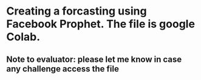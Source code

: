 # Creating a forcasting using Facebook Prophet. The file is google Colab.
## Note to evaluator: please let me know in case any challenge access the file
